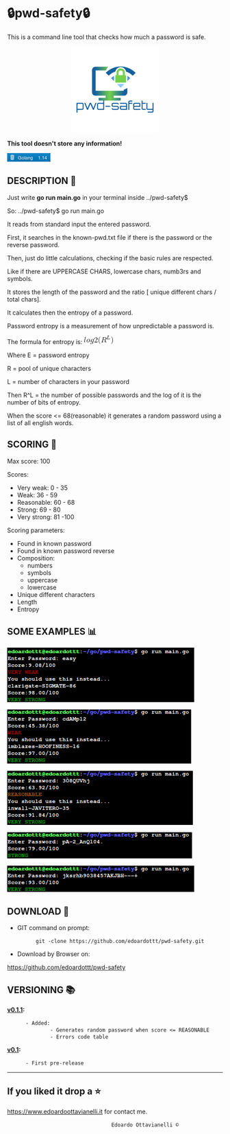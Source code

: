# 🔒pwd-safety🔒

This is a command line tool that checks how much a password is safe.

<p align="center">
  <img src="https://github.com/edoardottt/pwd-safety/blob/master/Images/logo.png">
</p>

**This tool doesn't store any information!**

![gobadge](https://github.com/edoardottt/pwd-safety/blob/master/Images/gobadge)


DESCRIPTION 🔦 
-------------------------------------------------

Just write **go run main.go** in your terminal inside ../pwd-safety$

So: ../pwd-safety$ go run main.go

It reads from standard input the entered password.

First, it searches in the known-pwd.txt file if there is the password or the reverse password.

Then, just do little calculations, checking if the basic rules are respected. 

Like if there are UPPERCASE CHARS, lowercase chars, numb3rs and symbols.

It stores the length of the password and the ratio [ unique different chars / total chars].

It calculates then the entropy of a password.

Password entropy is a measurement of how unpredictable a password is.

The formula for entropy is:
              ![CodeCogsEqn](https://github.com/edoardottt/pwd-safety/blob/master/Images/CodeCogsEqn.gif)
              
Where E = password entropy

R = pool of unique characters

L = number of characters in your password

Then R^L = the number of possible passwords and the log of it is the number of bits of entropy.

When the score <= 68(reasonable) it generates a random password using a list of all english words.

SCORING 💯
-------------------------------------------------

Max score: 100

Scores:
  - Very weak: 0 - 35
  - Weak: 36 - 59
  - Reasonable: 60 - 68
  - Strong: 69 - 80
  - Very strong: 81 -100
  
Scoring parameters:
  - Found in known password
  - Found in known password reverse
  - Composition:
      - numbers
      - symbols
      - uppercase
      - lowercase
  - Unique different characters
  - Length
  - Entropy

SOME EXAMPLES :bar_chart:
-------------------------------------------------

![veryWeak](https://github.com/edoardottt/pwd-safety/blob/master/Images/veryWeak.png)

![weak](https://github.com/edoardottt/pwd-safety/blob/master/Images/weak.png)

![reasonable](https://github.com/edoardottt/pwd-safety/blob/master/Images/reasonable.png)

![strong](https://github.com/edoardottt/pwd-safety/blob/master/Images/strong.png)

![veryStrong](https://github.com/edoardottt/pwd-safety/blob/master/Images/veryStrong.png)


DOWNLOAD 📡
-------------------------------------------------

- GIT command on prompt: 
            
            git -clone https://github.com/edoardottt/pwd-safety.git

- Download by Browser on: 

https://github.com/edoardottt/pwd-safety


VERSIONING :books:
--------------------------------------------

**[v0.1.1](https://github.com/edoardottt/pwd-safety/releases/tag/v0.1.1):**
  
          - Added:
                  - Generates random password when score <= REASONABLE
                  - Errors code table

**[v0.1](https://github.com/edoardottt/pwd-safety/releases/tag/v0.1):**
  
          - First pre-release

--------------------------
If you liked it drop a :star:
--------------------------

https://www.edoardoottavianelli.it for contact me.


                                      Edoardo Ottavianelli ©
